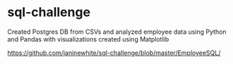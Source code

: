 # sql-challenge

Created Postgres DB from CSVs and analyzed employee data using Python and Pandas with visualizations created using Matplotlib

https://github.com/janinewhite/sql-challenge/blob/master/EmployeeSQL/
